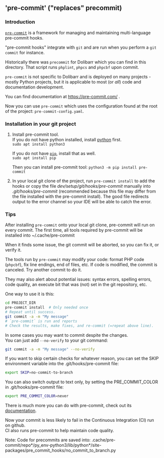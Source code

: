 ## 'pre-commit' ("replaces" precommit)

### Introduction

[`pre-commit`](https://pre-commit.org) is a framework for managing and
maintaining multi-language pre-commit hooks.

"pre-commit hooks" integrate with `git` and are run when you perform a
`git commit` for instance.

Historically there was `precommit` for Dolibarr which you can find in this
directory. That script runs `phplint`, `phpcs` and `phpcbf` upon commit.

`pre-commit` is not specific to Dolibarr and is deployed on many projects -
mostly Python projects, but it is applicable to most (or *all*) code and
documentation development.

You can find documentation at https://pre-commit.com/ .

Now you can use `pre-commit` which uses the configuration found at the root of
the project: `pre-commit-config.yaml`.


### Installation in your git project

1. Install pre-commit tool.\
   If you do not have python installed, install [python](https://www.python.org) first.\
   `sudo apt install python3`
   
   If you do not have [`pip`](https://pypi.org/project/pip), install that as well.\
   `sudo apt install pip`

   Then you can install pre-commit tool: 
   `python3 -m pip install pre-commit`

2. In your local git clone of the project, run `pre-commit install` to add the hooks 
   or copy the file *dev/setup/git/hooks/pre-commit* manually into *.git/hooks/pre-commit*
   (recommended because this file may differ from the file installed with the pre-commit install).
   The good file redirects output to the error channel so your IDE will be able to catch the error.


### Tips

After installing `pre-commit` onto your local git clone, pre-commit will run
on every commit. The first time, all tools required by pre-commit will be installed
into ~/.cache/pre-commit

When it finds some issue, the git commit will be aborted, so you can fix it,
or verify it.

The tools run by `pre-commit` may modify your code: format PHP code
(`phpcbf`), fix line endings, end of files, etc. If code is modified, the commit
is canceled. Try another commit to do it.

They may also alert about potential issues: syntax errors, spelling errors,
code quality, an execute bit that was (not) set in the git repository, etc.

One way to use it is this:

```bash
cd PROJECT_DIR
pre-commit install  # Only needed once
# Repeat until success.
git commit -a -m "My message"
# `pre-commit` is run and reports
# Check the results, make fixes, and re-commit (=repeat above line).
```

In some cases you may want to commit despite the changes.\
You can just add
`--no-verify` to your git command:

```bash
git commit -a -m "My message" --no-verify
```

If you want to skip certain checks for whatever reason, you can set the SKIP
environment variable into the .git/hooks/pre-commit file:

```bash
export SKIP=no-commit-to-branch
```

You can also switch output to text only, by setting the PRE_COMMIT_COLOR in .git/hooks/pre-commit file:

```bash
export PRE_COMMIT_COLOR=never
```

There is much more you can do with pre-commit, check out its
[documentation](https://pre-commit.com).

Now your commit is less likely to fail in the Continuous Integration (CI) run
on github.\
CI also runs pre-commit to help maintain code quality.

Note:
Code for precommits are saved into:
.cache/pre-commit/repo*/py_env-python3/lib/python*/site-packages/pre_commit_hooks/no_commit_to_branch.py
